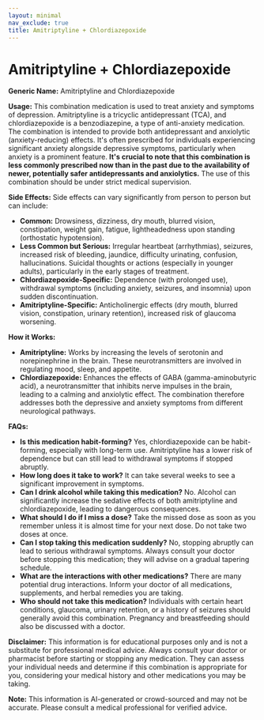 ```yaml
---
layout: minimal
nav_exclude: true
title: Amitriptyline + Chlordiazepoxide
---
```


# Amitriptyline + Chlordiazepoxide

**Generic Name:** Amitriptyline and Chlordiazepoxide

**Usage:** This combination medication is used to treat anxiety and symptoms of depression.  Amitriptyline is a tricyclic antidepressant (TCA), and chlordiazepoxide is a benzodiazepine, a type of anti-anxiety medication.  The combination is intended to provide both antidepressant and anxiolytic (anxiety-reducing) effects.  It's often prescribed for individuals experiencing significant anxiety alongside depressive symptoms, particularly when anxiety is a prominent feature.  **It's crucial to note that this combination is less commonly prescribed now than in the past due to the availability of newer, potentially safer antidepressants and anxiolytics.**  The use of this combination should be under strict medical supervision.

**Side Effects:** Side effects can vary significantly from person to person but can include:

* **Common:** Drowsiness, dizziness, dry mouth, blurred vision, constipation, weight gain, fatigue, lightheadedness upon standing (orthostatic hypotension).
* **Less Common but Serious:**  Irregular heartbeat (arrhythmias), seizures, increased risk of bleeding, jaundice, difficulty urinating, confusion, hallucinations.  Suicidal thoughts or actions (especially in younger adults), particularly in the early stages of treatment.
* **Chlordiazepoxide-Specific:** Dependence (with prolonged use), withdrawal symptoms (including anxiety, seizures, and insomnia) upon sudden discontinuation.
* **Amitriptyline-Specific:**  Anticholinergic effects (dry mouth, blurred vision, constipation, urinary retention), increased risk of glaucoma worsening.


**How it Works:**

* **Amitriptyline:** Works by increasing the levels of serotonin and norepinephrine in the brain. These neurotransmitters are involved in regulating mood, sleep, and appetite.
* **Chlordiazepoxide:** Enhances the effects of GABA (gamma-aminobutyric acid), a neurotransmitter that inhibits nerve impulses in the brain, leading to a calming and anxiolytic effect.  The combination therefore addresses both the depressive and anxiety symptoms from different neurological pathways.


**FAQs:**

* **Is this medication habit-forming?** Yes, chlordiazepoxide can be habit-forming, especially with long-term use.  Amitriptyline has a lower risk of dependence but can still lead to withdrawal symptoms if stopped abruptly.
* **How long does it take to work?**  It can take several weeks to see a significant improvement in symptoms.
* **Can I drink alcohol while taking this medication?** No.  Alcohol can significantly increase the sedative effects of both amitriptyline and chlordiazepoxide, leading to dangerous consequences.
* **What should I do if I miss a dose?**  Take the missed dose as soon as you remember unless it is almost time for your next dose. Do not take two doses at once.
* **Can I stop taking this medication suddenly?** No, stopping abruptly can lead to serious withdrawal symptoms.  Always consult your doctor before stopping this medication; they will advise on a gradual tapering schedule.
* **What are the interactions with other medications?** There are many potential drug interactions.  Inform your doctor of all medications, supplements, and herbal remedies you are taking.
* **Who should not take this medication?** Individuals with certain heart conditions, glaucoma, urinary retention, or a history of seizures should generally avoid this combination.  Pregnancy and breastfeeding should also be discussed with a doctor.


**Disclaimer:** This information is for educational purposes only and is not a substitute for professional medical advice. Always consult your doctor or pharmacist before starting or stopping any medication.  They can assess your individual needs and determine if this combination is appropriate for you, considering your medical history and other medications you may be taking.


**Note:** This information is AI-generated or crowd-sourced and may not be accurate. Please consult a medical professional for verified advice.